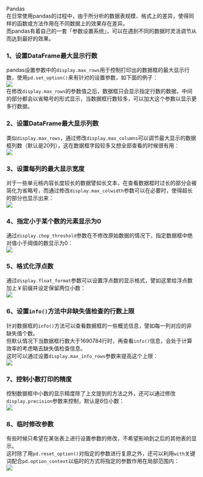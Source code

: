 Pandas<br />在日常使用pandas的过程中，由于所分析的数据表规模、格式上的差异，使得同样的函数或方法作用在不同数据上的效果存在差异。<br />而pandas有着自己的一套「参数设置系统」，可以在遇到不同的数据时灵活调节从而达到最好的效果。
<a name="Qrck7"></a>
### 1、设置DataFrame最大显示行数
pandas设置参数中的`display.max_rows`用于控制打印出的数据框的最大显示行数，使用`pd.set_option()`来有针对的设置参数，如下面的例子：<br />![](./img/1600651329836-185ed3eb-d796-430f-8847-d4e9ad6614e3.webp)<br />在修改`display.max_rows`的参数值之后，数据框只会显示指定行数的数据，中间的部分都会以省略号的形式显示，当数据框行数较多，可以加大这个参数以显示更多行数据。
<a name="hRzbR"></a>
### 2、设置DataFrame最大显示列数
类似`display.max_rows`，通过修改`display.max_columns`可以调节最大显示的数据框列数（默认是20列），这在数据框字段较多又想全部查看的时候很有用：<br />![](./img/1600651329863-60722d8b-0415-4e7a-8b96-ec968a1cf3cf.webp)
<a name="BKXIj"></a>
### 3、设置每列的最大显示宽度
对于一些单元格内容长度较长的数据譬如长文本，在查看数据框时过长的部分会被简化为省略号，而通过修改`display.max_colwidth`参数可以在必要时，使得超长的部分也显示出来：<br />![](./img/1600651329836-9cfaf529-4e60-4013-a1f7-e65ef3cffd62.webp)
<a name="1W5lq"></a>
### 4、指定小于某个数的元素显示为0
通过`display.chop_threshold`参数在不修改原始数据的情况下，指定数据框中绝对值小于阈值的数显示为0：<br />![](./img/1600651329857-f687fa56-cf46-4ff4-a767-41e19a534102.webp)
<a name="2XXdI"></a>
### 5、格式化浮点数
通过`display.float_format`参数可以设置浮点数的显示格式，譬如这里给浮点数加上￥前缀并设定保留两位小数：<br />![](./img/1600651329861-22d23406-75fb-4592-baf4-b0d7a35149b6.webp)
<a name="mLkGL"></a>
### 6、设置`info()`方法中非缺失值检查的行数上限
针对数据框的`info()`方法可以查看数据框的一些概览信息，譬如每一列对应的非缺失值个数。<br />但默认情况下当数据框行数大于1690784行时，再查看`info()`信息，会处于计算效率的考虑略去缺失值检查信息。<br />这时可以通过设置`display.max_info_rows`参数来提高这个上限：<br />![](./img/1600651329896-3e70b675-5cf8-4c38-9c8d-48306fa45e66.webp)
<a name="4RJ8U"></a>
### 7、控制小数打印的精度
控制数据框中小数的显示精度除了上文提到的方法之外，还可以通过修改`display.precision`参数来控制，默认是6位小数：<br />![](./img/1600651329963-8edef821-b9dc-4cb9-99b2-7d907d61eb5e.webp)
<a name="eb84def4"></a>
### 8、临时修改参数
有些时候只希望在某张表上进行设置参数的修改，不希望影响到之后的其他表的显示。<br />这时除了用`pd.reset_option()`对指定的参数进行复原之外，还可以利用`with`关键词配合`pd.option_context`以临时的方式将指定的参数作用在局部范围内：<br />![](./img/1600651329898-82a871e9-b770-409f-a0cc-8e50c2a67ac3.webp)
